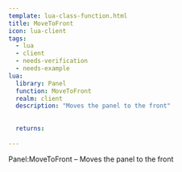 ```yaml
---
template: lua-class-function.html
title: MoveToFront
icon: lua-client
tags:
  - lua
  - client
  - needs-verification
  - needs-example
lua:
  library: Panel
  function: MoveToFront
  realm: client
  description: "Moves the panel to the front"
  
  
  returns:
    
---
```


<div class="lua__search__keywords">
Panel:MoveToFront &#x2013; Moves the panel to the front
</div>
